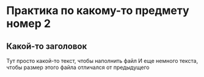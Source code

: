 # Практика по какому-то предмету номер 2
## Какой-то заголовок

Тут просто какой-то текст, чтобы наполнить файл
И еще немного текста, чтобы размер этого файла отличался от предыдущего